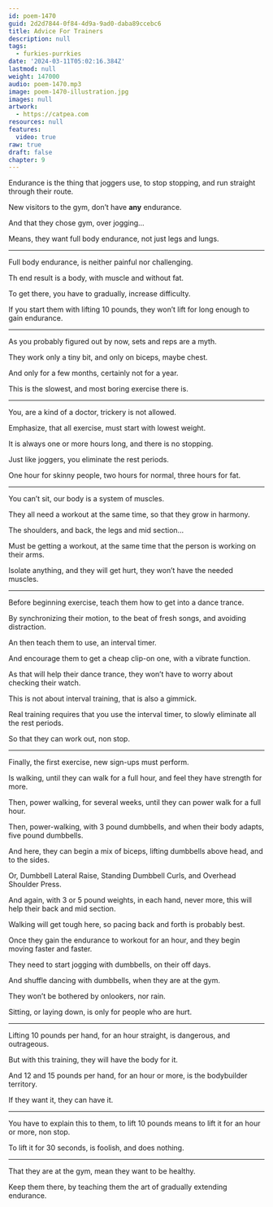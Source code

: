 ```yaml
---
id: poem-1470
guid: 2d2d7844-0f84-4d9a-9ad0-daba89ccebc6
title: Advice For Trainers
description: null
tags:
  - furkies-purrkies
date: '2024-03-11T05:02:16.384Z'
lastmod: null
weight: 147000
audio: poem-1470.mp3
image: poem-1470-illustration.jpg
images: null
artwork:
  - https://catpea.com
resources: null
features:
  video: true
raw: true
draft: false
chapter: 9
---
```


Endurance is the thing that joggers use,
to stop stopping, and run straight through their route.

New visitors to the gym,
don’t have __any__ endurance.

And that they chose gym,
over jogging…

Means, they want full body endurance,
not just legs and lungs.

---

Full body endurance,
is neither painful nor challenging.

Th end result is a body,
with muscle and without fat.

To get there,
you have to gradually, increase difficulty.

If you start them with lifting 10 pounds,
they won’t lift for long enough to gain endurance.

---

As you probably figured out by now,
sets and reps are a myth.

They work only a tiny bit,
and only on biceps, maybe chest.

And only for a few months,
certainly not for a year.

This is the slowest,
and most boring exercise there is.

---

You, are a kind of a doctor,
trickery is not allowed.

Emphasize, that all exercise,
must start with lowest weight.

It is always one or more hours long,
and there is no stopping.

Just like joggers,
you eliminate the rest periods.

One hour for skinny people,
two hours for normal, three hours for fat.

---

You can’t sit,
our body is a system of muscles.

They all need a workout at the same time,
so that they grow in harmony.

The shoulders, and back,
the legs and mid section…

Must be getting a workout,
at the same time that the person is working on their arms.

Isolate anything, and they will get hurt,
they won’t have the needed muscles.

---

Before beginning exercise,
teach them how to get into a dance trance.

By synchronizing their motion,
to the beat of fresh songs, and avoiding distraction.

An then teach them to use,
an interval timer.

And encourage them to get a cheap clip-on one,
with a vibrate function.

As that will help their dance trance,
they won’t have to worry about checking their watch.

This is not about interval training,
that is also a gimmick.

Real training requires that you use the interval timer,
to slowly eliminate all the rest periods.

So that they can work out,
non stop.

---

Finally, the first exercise,
new sign-ups must perform.

Is walking, until they can walk for a full hour,
and feel they have strength for more.

Then, power walking, for several weeks,
until they can power walk for a full hour.

Then, power-walking, with 3 pound dumbbells,
and when their body adapts, five pound dumbbells.

And here, they can begin a mix of biceps,
lifting dumbbells above head, and to the sides.

Or, Dumbbell Lateral Raise, Standing Dumbbell Curls,
and Overhead Shoulder Press.

And again, with 3 or 5 pound weights,
in each hand, never more, this will help their back and mid section.

Walking will get tough here,
so pacing back and forth is probably best.

Once they gain the endurance to workout for an hour,
and they begin moving faster and faster.

They need to start jogging with dumbbells,
on their off days.

And shuffle dancing with dumbbells,
when they are at the gym.

They won’t be bothered by onlookers,
nor rain.

Sitting, or laying down,
is only for people who are hurt.

---

Lifting 10 pounds per hand,
for an hour straight, is dangerous, and outrageous.

But with this training,
they will have the body for it.

And 12 and 15 pounds per hand,
for an hour or more, is the bodybuilder territory.

If they want it,
they can have it.

---

You have to explain this to them,
to lift 10 pounds means to lift it for an hour or more, non stop.

To lift it for 30 seconds,
is foolish, and does nothing.

---

That they are at the gym,
mean they want to be healthy.

Keep them there,
by teaching them the art of gradually extending endurance.
